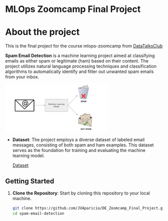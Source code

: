 # MLOps Zoomcamp Final Project


# About the project

This is the final project for the course mlops-zoomcamp from [DataTalksClub](https://github.com/DataTalksClub/mlops-zoomcamp)

**Spam Email Detection** is a machine learning project aimed at classifying emails as either spam or legitimate (ham) based on their content. The project utilizes natural language processing techniques and classification algorithms to automatically identify and filter out unwanted spam emails from your inbox.

![Spam Email Detection](images/spam_detection.png)



- **Dataset**: The project employs a diverse dataset of labeled email messages, consisting of both spam and ham examples. This dataset serves as the foundation for training and evaluating the machine learning model.

    [Dataset](https://www.kaggle.com/datasets/mfaisalqureshi/spam-email)


## Getting Started

1. **Clone the Repository**: Start by cloning this repository to your local machine.
   ```bash
   git clone https://github.com/JVAparicio/DE_Zoomcamp_Final_Project.git
   cd spam-email-detection




